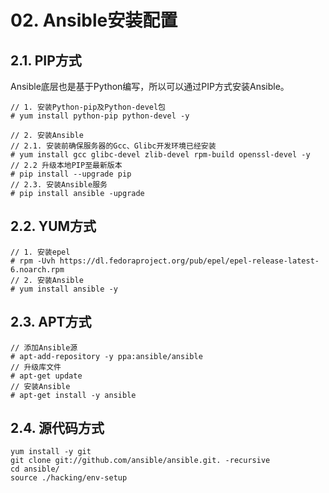 # 02. Ansible安装配置

## 2.1. PIP方式

Ansible底层也是基于Python编写，所以可以通过PIP方式安装Ansible。

```shell
// 1. 安装Python-pip及Python-devel包
# yum install python-pip python-devel -y

// 2. 安装Ansible
// 2.1. 安装前确保服务器的Gcc、Glibc开发环境已经安装
# yum install gcc glibc-devel zlib-devel rpm-build openssl-devel -y
// 2.2 升级本地PIP至最新版本
# pip install --upgrade pip
// 2.3. 安装Ansible服务
# pip install ansible -upgrade
```

## 2.2. YUM方式

```shell
// 1. 安装epel
# rpm -Uvh https://dl.fedoraproject.org/pub/epel/epel-release-latest-6.noarch.rpm
// 2. 安装Ansible
# yum install ansible -y
```

## 2.3.  APT方式

```shel
// 添加Ansible源
# apt-add-repository -y ppa:ansible/ansible
// 升级库文件
# apt-get update
// 安装Ansible
# apt-get install -y ansible
```

## 2.4. 源代码方式

```shell
yum install -y git
git clone git://github.com/ansible/ansible.git. -recursive
cd ansible/
source ./hacking/env-setup
```







